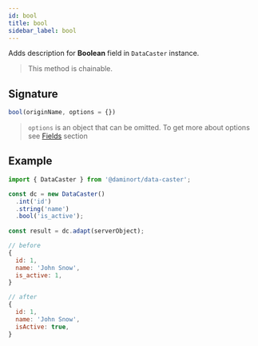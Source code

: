 ```yaml
---
id: bool
title: bool
sidebar_label: bool
---
```


Adds description for **Boolean** field in `DataCaster` instance.

> This method is chainable.

## Signature

```javascript
bool(originName, options = {})
```

> `options` is an object that can be omitted. To get more about options see [Fields](basics#fields) section

## Example

```javascript
import { DataCaster } from '@daminort/data-caster';

const dc = new DataCaster()
  .int('id')
  .string('name')
  .bool('is_active');
	
const result = dc.adapt(serverObject);
```

```javascript
// before
{
  id: 1,
  name: 'John Snow',
  is_active: 1,
}

// after
{
  id: 1,
  name: 'John Snow',
  isActive: true,
}
```
